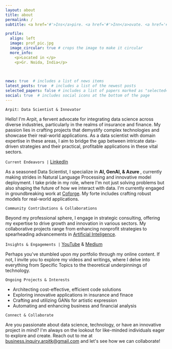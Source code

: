 ```yaml
---
layout: about
title: about
permalink: /
subtitle: <a href='#'>Ins</a>pire. <a href='#'>Inn</a>ovate. <a href='#'>Imp</a>lement.

profile:
  align: left
  image: prof_pic.jpg
  image_circular: true # crops the image to make it circular
  more_info: 
    <p>Located in </p>
    <p>Gr. Noida, India</p>
  
  

news: true  # includes a list of news items
latest_posts: true  # includes a list of the newest posts
selected_papers: false # includes a list of papers marked as "selected={true}"
social: true  # includes social icons at the bottom of the page
---
```

`Arpit: Data Scientist & Innovator`

Hello! I'm Arpit, a fervent advocate for integrating data science across diverse industries, particularly in the realms of insurance and finance. My passion lies in crafting projects that demystify complex technologies and showcase their real-world applications. As a data scientist with domain expertise in these areas, I aim to bridge the gap between intricate data-driven strategies and their practical, profitable applications in these vital sectors.

`Current Endeavors |` <a href='https://www.linkedin.com/in/aarpitk'>LinkedIn</a>

As a seasoned Data Scientist, I specialize in <b>AI, GenAI, & Azure </b>, currently making strides in Natural Language Processing and innovative model deployment. I take pride in my role, where I'm not just solving problems but also shaping the future of how we interact with data. I'm currently engaged in groundbreaking work at <a href='#'>Coforge</a>. My forte includes crafting robust models for real-world applications.

`Community Contributions & Collaborations`

Beyond my professional sphere, I engage in strategic consulting, offering my expertise to drive growth and innovation in various sectors. My collaborative projects range from enhancing nonprofit strategies to spearheading advancements in <a href='#'>Artificial Inteligence</a>.

`Insights & Engagements |` <a href='#'>YouTube</a> & <a href='https://lnkd.in/dr5Nv6E5'>Medium</a>

Perhaps you've stumbled upon my portfolio through my online content. If not, I invite you to explore my videos and writings, where I delve into everything from Specific Topics to the theoretical underpinnings of technology.

`Ongoing Projects & Interests`

- Architecting cost-effective, efficient code solutions
- Exploring innovative applications in insurance and finace
- Crafting and utilizing GANs for artistic expression
- Automating and enhancing business and financial analysis

`Connect & Collaborate`

Are you passionate about data science, technology, or have an innovative project in mind? I'm always on the lookout for like-minded individuals eager to explore and create. Reach out to me at <a href="mailto:business.inquiry.arpitk@gmail.com">business.inquiry.arpitk@gmail.com</a> and let's see how we can collaborate!
